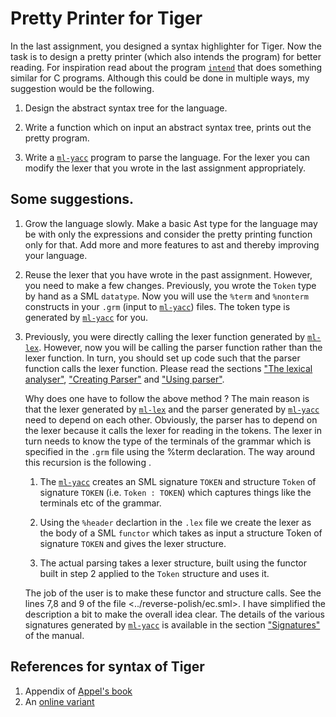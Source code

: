 # Pretty Printer for Tiger

In the last assignment, you designed a syntax highlighter for
Tiger. Now the task is to design a pretty printer (which also intends
the program) for better reading. For inspiration read about the
program [`intend`][indent] that does something similar for C programs. Although
this could be done in multiple ways, my suggestion would be the following.

1. Design the abstract syntax tree for the language.

2. Write a function which on input an abstract syntax tree, prints out
   the pretty program.

3. Write a [`ml-yacc`][ml-yacc] program to parse the language. For the lexer
   you can modify the lexer that you wrote in the last assignment
   appropriately.

## Some suggestions.

1. Grow the language slowly. Make a basic Ast type for the language
   may be with only the expressions and consider the pretty printing
   function only for that. Add more and more features to ast and thereby
   improving your language.

2. Reuse the lexer that you have wrote in the past
   assignment. However, you need to make a few changes. Previously,
   you wrote the `Token` type by hand as a SML `datatype`. Now you
   will use the `%term` and `%nonterm` constructs in your `.grm`
   (input to [`ml-yacc`][ml-yacc]) files. The token type is generated
   by [`ml-yacc`][ml-yacc] for you.

3. Previously, you were directly calling the lexer function generated
   by [`ml-lex`][ml-lex]. However, now you will be calling the parser function
   rather than the lexer function. In turn, you should set up code
   such that the parser function calls the lexer function. Please read
   the sections ["The lexical analyser"][lex-analyser], ["Creating
   Parser"][create] and ["Using parser"][use].

   Why does one have to follow the above method ? The main reason is
   that the lexer generated by [`ml-lex`][ml-lex] and the parser
   generated by [`ml-yacc`][ml-yacc] need to depend on each
   other. Obviously, the parser has to depend on the lexer because it
   calls the lexer for reading in the tokens. The lexer in turn needs
   to know the type of the terminals of the grammar which is specified
   in the `.grm` file using the %term declaration. The way around this
   recursion is the following .

   1. The [`ml-yacc`][ml-yacc] creates an SML signature `TOKEN` and structure
	  `Token` of signature `TOKEN` (i.e. `Token : TOKEN`) which
	  captures things like the terminals etc of the grammar.
   2. Using the `%header` declartion in the `.lex` file we create the
	  lexer as the body of a SML `functor` which takes as input a
	  structure Token of signature `TOKEN` and gives the lexer structure.

   3. The actual parsing takes a lexer structure, built using the
      functor built in step 2 applied to the `Token` structure and uses it.

   The job of the user is to make these functor and structure
   calls. See the lines 7,8 and 9 of the file
   <../reverse-polish/ec.sml>. I have simplified the description a bit
   to make the overall idea clear. The details of the various
   signatures generated by [`ml-yacc`][ml-yacc] is available in the
   section ["Signatures"][signatures] of the manual.

## References for syntax of Tiger

1. Appendix of [Appel's book][modern]
2. An [online variant][syntax-tiger-online]


[modern]: <https://www.cs.princeton.edu/~appel/modern/ml/>
[sgr]: <https://en.wikipedia.org/wiki/ANSI_escape_code#SGR_(Select_Graphic_Rendition)_parameters>
[ansi-codes]: <https://en.wikipedia.org/wiki/ANSI_escape_code>
[syntax-tiger-online]: <https://www.lrde.epita.fr/~tiger/tiger.html>
[ml-yacc]:<http://www.smlnj.org/doc/ML-Yacc/>
[ml-lex]: <http://www.smlnj.org/doc/ML-Lex/manual.html>
[indent]: <https://linux.die.net/man/1/indent>
[lex-analyser]:<http://www.smlnj.org/doc/ML-Yacc/mlyacc004.html>
[create]:<http://www.smlnj.org/doc/ML-Yacc/mlyacc005.html>
[use]:<http://www.smlnj.org/doc/ML-Yacc/mlyacc006.html>
[signatures]:<http://www.smlnj.org/doc/ML-Yacc/mlyacc008.html>
